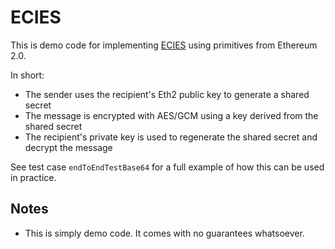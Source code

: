 # ECIES

This is demo code for implementing [ECIES](https://en.wikipedia.org/wiki/Integrated_Encryption_Scheme) using primitives from Ethereum 2.0.

In short:
  - The sender uses the recipient's Eth2 public key to generate a shared secret
  - The message is encrypted with AES/GCM using a key derived from the shared secret
  - The recipient's private key is used to regenerate the shared secret and decrypt the message

See test case `endToEndTestBase64` for a full example of how this can be used in practice.

## Notes

  - This is simply demo code. It comes with no guarantees whatsoever.
